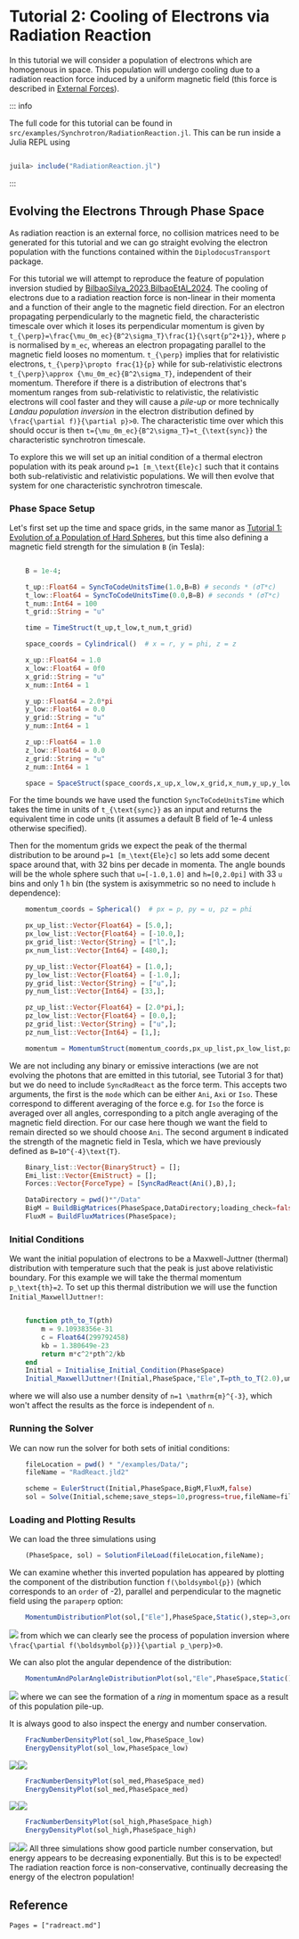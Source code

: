 # Tutorial 2: Cooling of Electrons via Radiation Reaction

In this tutorial we will consider a population of electrons which are homogenous in space. This population will undergo cooling due to a radiation reaction force induced by a uniform magnetic field (this force is described in [External Forces](@ref)). 

::: info

The full code for this tutorial can be found in `src/examples/Synchrotron/RadiationReaction.jl`. This can be run inside a Julia REPL using 
```julia

juila> include("RadiationReaction.jl")

```

:::

## Evolving the Electrons Through Phase Space
As radiation reaction is an external force, no collision matrices need to be generated for this tutorial and we can go straight evolving the electron population with the functions contained within the `DiplodocusTransport` package.

For this tutorial we will attempt to reproduce the feature of population inversion studied by [BilbaoSilva_2023,BilbaoEtAl_2024](@citet). The cooling of electrons due to a radiation reaction force is non-linear in their momenta and a function of their angle to the magnetic field direction. For an electron propagating perpendicularly to the magnetic field, the characteristic timescale over which it loses its perpendicular momentum is given by ``t_{\perp}=\frac{\mu_0m_ec}{B^2\sigma_T}\frac{1}{\sqrt{p^2+1}}``, where ``p`` is normalised by ``m_ec``, whereas an electron propagating parallel to the magnetic field looses no momentum. ``t_{\perp}`` implies that for relativistic electrons, ``t_{\perp}\propto frac{1}{p}`` while for sub-relativistic electrons ``t_{\perp}\approx {\mu_0m_ec}{B^2\sigma_T}``, independent of their momentum. Therefore if there is a distribution of electrons that's momentum ranges from sub-relativistic to relativistic, the relativistic electrons will cool faster and they will cause a *pile-up* or more technically *Landau population inversion* in the electron distribution defined by ``\frac{\partial f)}{\partial p}>0``. The characteristic time over which this should occur is then ``t={\mu_0m_ec}{B^2\sigma_T}=t_{\text{sync}}`` the characteristic synchrotron timescale.

To explore this we will set up an initial condition of a thermal electron population with its peak around ``p=1 [m_\text{Ele}c]`` such that it contains both sub-relativistic and relativistic populations. We will then evolve that system for one characteristic synchrotron timescale. 

### Phase Space Setup
Let's first set up the time and space grids, in the same manor as [Tutorial 1: Evolution of a Population of Hard Spheres](@ref), but this time also defining a magnetic field strength for the simulation `B` (in Tesla):
```julia

    B = 1e-4;

    t_up::Float64 = SyncToCodeUnitsTime(1.0,B=B) # seconds * (σT*c)
    t_low::Float64 = SyncToCodeUnitsTime(0.0,B=B) # seconds * (σT*c)
    t_num::Int64 = 100
    t_grid::String = "u"

    time = TimeStruct(t_up,t_low,t_num,t_grid)

    space_coords = Cylindrical()  # x = r, y = phi, z = z

    x_up::Float64 = 1.0
    x_low::Float64 = 0f0
    x_grid::String = "u"
    x_num::Int64 = 1

    y_up::Float64 = 2.0*pi
    y_low::Float64 = 0.0
    y_grid::String = "u"
    y_num::Int64 = 1

    z_up::Float64 = 1.0
    z_low::Float64 = 0.0
    z_grid::String = "u"
    z_num::Int64 = 1

    space = SpaceStruct(space_coords,x_up,x_low,x_grid,x_num,y_up,y_low,y_grid,y_num,z_up,z_low,z_grid,z_num)
```
For the time bounds we have used the function `SyncToCodeUnitsTime` which takes the time in units of ``t_{\text{sync}}`` as an input and returns the equivalent time in code units (it assumes a default B field of 1e-4 unless otherwise specified).

Then for the momentum grids we expect the peak of the thermal distribution to be around ``p=1 [m_\text{Ele}c]`` so lets add some decent space around that, with 32 bins per decade in momenta. The angle bounds will be the whole sphere such that ``u=[-1.0,1.0]`` and ``h=[0,2.0pi]`` with 33 ``u`` bins and only 1 ``h`` bin (the system is axisymmetric so no need to include ``h`` dependence):
```julia
    momentum_coords = Spherical()  # px = p, py = u, pz = phi

    px_up_list::Vector{Float64} = [5.0,];
    px_low_list::Vector{Float64} = [-10.0,];
    px_grid_list::Vector{String} = ["l",];
    px_num_list::Vector{Int64} = [480,];

    py_up_list::Vector{Float64} = [1.0,];
    py_low_list::Vector{Float64} = [-1.0,];
    py_grid_list::Vector{String} = ["u",];
    py_num_list::Vector{Int64} = [33,];

    pz_up_list::Vector{Float64} = [2.0*pi,];
    pz_low_list::Vector{Float64} = [0.0,];
    pz_grid_list::Vector{String} = ["u",];
    pz_num_list::Vector{Int64} = [1,];

    momentum = MomentumStruct(momentum_coords,px_up_list,px_low_list,px_grid_list,px_num_list,py_up_list,py_low_list,py_grid_list,py_num_list,pz_up_list,pz_low_list,pz_grid_list,pz_num_list,"upwind");
```
We are not including any binary or emissive interactions (we are not evolving the photons that are emitted in this tutorial, see Tutorial 3 for that) but we do need to include `SyncRadReact` as the force term. This accepts two arguments, the first is the `mode` which can be either `Ani`, `Axi` or `Iso`. These correspond to different averaging of the force e.g. for `Iso` the force is averaged over all angles, corresponding to a pitch angle averaging of the magnetic field direction. For our case here though we want the field to remain directed so we should choose `Ani`. The second argument `B` indicated the strength of the magnetic field in Tesla, which we have previously defined as ``B=10^{-4}\text{T}``. 
```julia
    Binary_list::Vector{BinaryStruct} = [];
    Emi_list::Vector{EmiStruct} = [];
    Forces::Vector{ForceType} = [SyncRadReact(Ani(),B),];

    DataDirectory = pwd()*"/Data"
    BigM = BuildBigMatrices(PhaseSpace,DataDirectory;loading_check=false);
    FluxM = BuildFluxMatrices(PhaseSpace);
```

### Initial Conditions
We want the initial population of electrons to be a Maxwell-Juttner (thermal) distribution with temperature such that the peak is just above relativistic boundary. For this example we will take the thermal momentum ``p_\text{th}=2``. To set up this thermal distribution we will use the function `Initial_MaxwellJuttner!`:
```julia

    function pth_to_T(pth)
        m = 9.10938356e-31
        c = Float64(299792458)
        kb = 1.380649e-23
        return m*c^2*pth^2/kb
    end
    Initial = Initialise_Initial_Condition(PhaseSpace)
    Initial_MaxwellJuttner!(Initial,PhaseSpace,"Ele",T=pth_to_T(2.0),umin=-1.0,umax=1.0,hmin=0.0,hmax=2.0,num_Init=1e0);
```
where we will also use a number density of ``n=1 \mathrm{m}^{-3}``, which won't affect the results as the force is independent of ``n``.

### Running the Solver
We can now run the solver for both sets of initial conditions:
```julia
    fileLocation = pwd() * "/examples/Data/";
    fileName = "RadReact.jld2"

    scheme = EulerStruct(Initial,PhaseSpace,BigM,FluxM,false)
    sol = Solve(Initial,scheme;save_steps=10,progress=true,fileName=fileName,fileLocation=fileLocation);
```

### Loading and Plotting Results
We can load the three simulations using 
```julia 
    (PhaseSpace, sol) = SolutionFileLoad(fileLocation,fileName);
```

We can examine whether this inverted population has appeared by plotting the component of the distribution function ``f(\boldsymbol{p})`` (which corresponds to an ``order`` of -2), parallel and perpendicular to the magnetic field using the `paraperp` option:
```julia 
    MomentumDistributionPlot(sol,["Ele"],PhaseSpace,Static(),step=3,order=-2,paraperp=true,plot_limits=((-4.0,2.0),(-5.0,1.0)))

```
![](./assets/RadReact/PDisPlotDark.svg)
from which we can clearly see the process of population inversion where ``\frac{\partial f(\boldsymbol{p})}{\partial p_\perp}>0``.

We can also plot the angular dependence of the distribution:
```julia
    MomentumAndPolarAngleDistributionPlot(sol,"Ele",PhaseSpace,Static(),(1,7,12),order=-2,TimeUnits=Diplodocus.DiplodocusPlots.CodeToSyncUnitsTime)
```
![](./assets/RadReact/PAndUDisPlotDark.svg)
where we can see the formation of a *ring* in momentum space as a result of this population pile-up.

It is always good to also inspect the energy and number conservation. 
```julia
    FracNumberDensityPlot(sol_low,PhaseSpace_low)
    EnergyDensityPlot(sol_low,PhaseSpace_low)
```
![](./assets/RadReact/FracNumPlotLowDark.svg)![](./assets/RadReact/EngPlotLowDark.svg)
```julia 
    FracNumberDensityPlot(sol_med,PhaseSpace_med)
    EnergyDensityPlot(sol_med,PhaseSpace_med)
```
![](./assets/RadReact/FracNumPlotMedDark.svg)![](./assets/RadReact/EngPlotLowDark.svg)
```julia
    FracNumberDensityPlot(sol_high,PhaseSpace_high)
    EnergyDensityPlot(sol_high,PhaseSpace_high)
```
![](./assets/RadReact/FracNumPlotHighDark.svg)![](./assets/RadReact/EngPlotHighDark.svg)
All three simulations show good particle number conservation, but energy appears to be decreasing exponentially. But this is to be expected! The radiation reaction force is non-conservative, continually decreasing the energy of the electron population!

## Reference
```@bibliography
Pages = ["radreact.md"]
```
